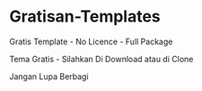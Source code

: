 # Gratisan-Templates
Gratis Template - No Licence - Full Package

Tema Gratis - Silahkan Di Download atau di Clone

Jangan Lupa Berbagi
